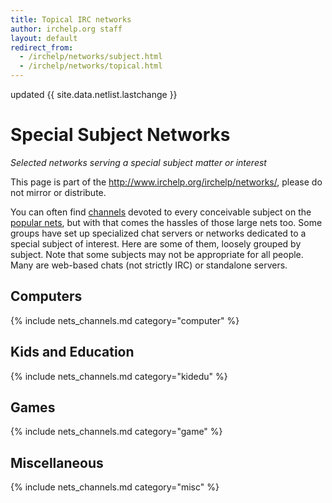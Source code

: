 ```yaml
---
title: Topical IRC networks
author: irchelp.org staff
layout: default
redirect_from:
  - /irchelp/networks/subject.html
  - /irchelp/networks/topical.html
---
```


updated {{ site.data.netlist.lastchange }}

# Special Subject Networks

_Selected networks serving a special subject matter or interest_

This page is part of the <http://www.irchelp.org/irchelp/networks/>, please do not mirror or distribute.

You can often find [channels](../chanlist/) devoted to every conceivable subject on the [popular nets](popular.html), but with that comes the hassles of those large nets too. Some groups have set up specialized chat servers or networks dedicated to a special subject of interest. Here are some of them, loosely grouped by subject. Note that some subjects may not be appropriate for all people. Many are web-based chats (not strictly IRC) or standalone servers.


## Computers

{% include nets_channels.md category="computer" %}


## Kids and Education

{% include nets_channels.md category="kidedu" %}


## Games

{% include nets_channels.md category="game" %}


## Miscellaneous

{% include nets_channels.md category="misc" %}



